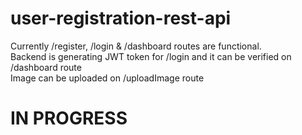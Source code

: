 # user-registration-rest-api

Currently /register, /login & /dashboard routes are functional. <br />
Backend is generating JWT token for /login and it can be verified on /dashboard route <br />
Image can be uploaded on /uploadImage route <br />

# IN PROGRESS
